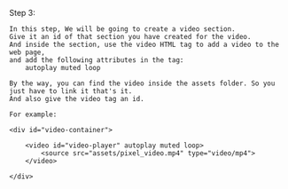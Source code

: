 Step 3:

	In this step, We will be going to create a video section.
	Give it an id of that section you have created for the video.
	And inside the section, use the video HTML tag to add a video to the web page,  
	and add the following attributes in the tag:
		autoplay muted loop
		
	By the way, you can find the video inside the assets folder. So you just have to link it that's it.
	And also give the video tag an id.
	
	For example: 
	
	<div id="video-container">

        <video id="video-player" autoplay muted loop>
            <source src="assets/pixel_video.mp4" type="video/mp4">
        </video>

    </div>